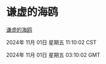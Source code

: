 # 谦虚的海鸥
[谦虚的海鸥](http://219.139.197.74:56308/qxdho/course/base/hotlink/index.php)

2024年 11月 01日 星期五 11:10:02 CST

2024年 11月 01日 星期五 03:10:02 GMT
